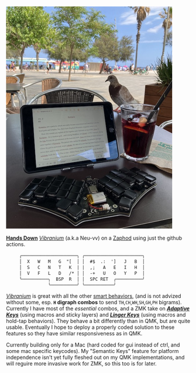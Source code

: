 
![zaphod pic](zaphod2.jpg)

[**Hands Down**](http://handsdownlayout.com) [*Vibranium*](https://sites.google.com/alanreiser.com/handsdown/home/hands-down-neu#h.eyvjpfoqjy65) (a.k.a Neu-vv) on a [Zaphod](https://www.reddit.com/r/ErgoMechKeyboards/comments/1130oor/zaphod_in_café_society/) using just the github actions.

```
     ╭─────────────────────╮ ╭──────────────────────╮
     │  X   W   M   G  "[  │ │  #$  .:  ']   J   B  │
     │  S   C   N   T   K  | |  ,;   A   E   I   H  │
     │  V   F   L   D   /* │ │  -+   U   O   Y   P  │
     ╰──────────╮  BSP  R  │ │  SPC RET  ╭──────────╯
                ╰──────────╯ ╰───────────╯
```
[*Vibranium*](https://sites.google.com/alanreiser.com/handsdown/home/hands-down-neu#h.eyvjpfoqjy65) is great with all the other [smart behaviors](https://sites.google.com/alanreiser.com/handsdown#h.nuloualcktlq), (and is not advized without some, esp. **`H` digraph combos** to send `TH`,`CH`,`WH`,`SH`,`GH`,`PH` bigrams). Currently I have most of the *essential* combos, and a ZMK take on [***Adaptive Keys***](https://sites.google.com/alanreiser.com/handsdown#h.ps4itorhjiq9) (using macros and sticky layers) and [***Linger Keys***](https://sites.google.com/alanreiser.com/handsdown#h.w8doktr0rzce) (using macros and hold-tap behaviors). They behave a bit differently than in QMK, but are quite usable. Eventually I hope to deploy a properly coded solution to these features so they have similar responsiveness as in QMK.

Currently building only for a Mac (hard coded for gui instead of ctrl, and some mac specific keycodes). My "Semantic Keys" feature for platform independence isn't yet fully fleshed out on my QMK implementations, and will reguire more invasive work for ZMK, so this too is for later.
